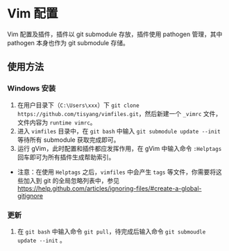 Vim 配置
========

Vim 配置及插件，插件以 git submodule 存放，插件使用 pathogen 管理，其中 pathogen 本身也作为 git submodule 存储。

使用方法
--------

### Windows 安装

1. 在用户目录下（`C:\Users\xxx`）下 `git clone https://github.com/tisyang/vimfiles.git`，然后新建一个 `_vimrc` 文件，文件内容为 `runtime vimrc`。
2. 进入 `vimfiles` 目录中，在 `git bash` 中输入 `git submodule update --init` 等待所有 submodule 获取完成即可。
3. 运行 gVim，此时配置和插件都应发挥作用，在 gVim 中输入命令 `:Helptags` 回车即可为所有插件生成帮助索引。

* 注意：在使用 `Helptags` 之后，`vimfiles` 中会产生 `tags` 等文件，你需要将这些加入到 git 的全局忽略列表中，参见 https://help.github.com/articles/ignoring-files/#create-a-global-gitignore

### 更新

1. 在 `git bash` 中输入命令 `git pull`，待完成后输入命令 `git submoudle update --init` 。
